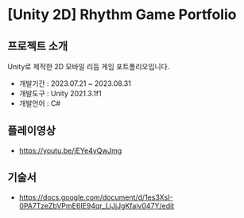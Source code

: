 # [Unity 2D] Rhythm Game Portfolio


## 프로젝트 소개
Unity로 제작한 2D 모바일 리듬 게임 포트폴리오입니다.
+ 개발기간 : 2023.07.21 ~ 2023.08.31
+ 개발도구 : Unity 2021.3.1f1
+ 개발언어 : C#



## 플레이영상 
+ <https://youtu.be/jEYe4vQwJmg>

## 기술서
+ <https://docs.google.com/document/d/1es3XsI-0PA7TzeZbVPmE6IE94qr_LjJjJgKfajv047Y/edit>
